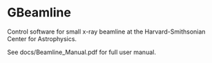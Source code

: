 # GBeamline
Control software for small x-ray beamline at the Harvard-Smithsonian Center for Astrophysics.

See docs/Beamline_Manual.pdf for full user manual.
